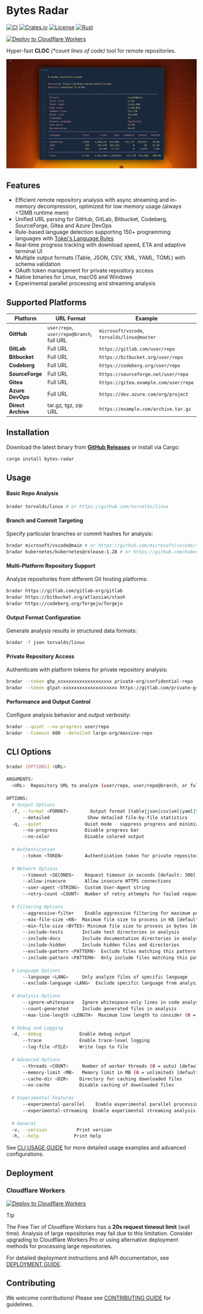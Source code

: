 # Bytes Radar

[![CI](https://github.com/zmh-program/bytes-radar/workflows/CI/badge.svg)](https://github.com/zmh-program/bytes-radar/actions)
[![Crates.io](https://img.shields.io/crates/v/bytes-radar.svg)](https://crates.io/crates/bytes-radar)
[![License](https://img.shields.io/badge/license-Apache%202.0-blue.svg)](LICENSE)
[![Rust](https://img.shields.io/badge/rust-1.70+-orange.svg)](https://www.rust-lang.org)

[![Deploy to Cloudflare Workers](https://deploy.workers.cloudflare.com/button.svg)](https://deploy.workers.cloudflare.com/?url=https://github.com/zmh-program/bytes-radar)

Hyper-fast **CLOC** _(\*count lines of code)_ tool for remote repositories.

![Banner](docs/banner.jpg)

## Features

- Efficient remote repository analysis with async streaming and in-memory decompression, optimized for low memory usage (always <12MB runtime mem)
- Unified URL parsing for GitHub, GitLab, Bitbucket, Codeberg, SourceForge, Gitea and Azure DevOps
- Rule-based language detection supporting 150+ programming languages with [Tokei's Language Rules](https://github.com/XAMPPRocky/tokei/blob/master/languages.json)
- Real-time progress tracking with download speed, ETA and adaptive terminal UI
- Multiple output formats (Table, JSON, CSV, XML, YAML, TOML) with schema validation
- OAuth token management for private repository access
- Native binaries for Linux, macOS and Windows
- Experimental parallel processing and streaming analysis

## Supported Platforms

| Platform           | URL Format                                | Example                                     |
| ------------------ | ----------------------------------------- | ------------------------------------------- |
| **GitHub**         | `user/repo`, `user/repo@branch`, full URL | `microsoft/vscode`, `torvalds/linux@master` |
| **GitLab**         | Full URL                                  | `https://gitlab.com/user/repo`              |
| **Bitbucket**      | Full URL                                  | `https://bitbucket.org/user/repo`           |
| **Codeberg**       | Full URL                                  | `https://codeberg.org/user/repo`            |
| **SourceForge**    | Full URL                                  | `https://sourceforge.net/user/repo`         |
| **Gitea**          | Full URL                                  | `https://gitea.example.com/user/repo`       |
| **Azure DevOps**   | Full URL                                  | `https://dev.azure.com/org/project`         |
| **Direct Archive** | tar.gz, tgz, zip URL                      | `https://example.com/archive.tar.gz`        |

## Installation

Download the latest binary from **[GitHub Releases](https://github.com/zmh-program/bytes-radar/releases)** or install via Cargo:

```bash
cargo install bytes-radar
```

## Usage

#### Basic Repo Analysis

```bash
bradar torvalds/linux # or https://github.com/torvalds/linux
```

#### Branch and Commit Targeting

Specify particular branches or commit hashes for analysis:

```bash
bradar microsoft/vscode@main # or https://github.com/microsoft/vscode/tree/main
bradar kubernetes/kubernetes@release-1.28 # or https://github.com/kubernetes/kubernetes/tree/release-1.28
```

#### Multi-Platform Repository Support

Analyze repositories from different Git hosting platforms:

```bash
bradar https://gitlab.com/gitlab-org/gitlab
bradar https://bitbucket.org/atlassian/stash
bradar https://codeberg.org/forgejo/forgejo
```

#### Output Format Configuration

Generate analysis results in structured data formats:

```bash
bradar -f json torvalds/linux
```

#### Private Repository Access

Authenticate with platform tokens for private repository analysis:

```bash
bradar --token ghp_xxxxxxxxxxxxxxxxxxxx private-org/confidential-repo
bradar --token glpat-xxxxxxxxxxxxxxxxxxxx https://gitlab.com/private-group/project
```

#### Performance and Output Control

Configure analysis behavior and output verbosity:

```bash
bradar --quiet --no-progress user/repo
bradar --timeout 600 --detailed large-org/massive-repo
```

## CLI Options

```bash
bradar [OPTIONS] <URL>

ARGUMENTS:
  <URL>  Repository URL to analyze (user/repo, user/repo@branch, or full URL)

OPTIONS:
  # Output Options
  -f, --format <FORMAT>        Output format [table|json|csv|xml|yaml|toml]
      --detailed              Show detailed file-by-file statistics
  -q, --quiet                Quiet mode - suppress progress and minimize output
      --no-progress          Disable progress bar
      --no-color             Disable colored output

  # Authentication
      --token <TOKEN>        Authentication token for private repositories

  # Network Options
      --timeout <SECONDS>    Request timeout in seconds [default: 300]
      --allow-insecure       Allow insecure HTTPS connections
      --user-agent <STRING>  Custom User-Agent string
      --retry-count <COUNT>  Number of retry attempts for failed requests [default: 3]

  # Filtering Options
      --aggressive-filter    Enable aggressive filtering for maximum performance
      --max-file-size <KB>  Maximum file size to process in KB [default: 1024]
      --min-file-size <BYTES> Minimum file size to process in bytes [default: 1]
      --include-tests       Include test directories in analysis
      --include-docs        Include documentation directories in analysis
      --include-hidden      Include hidden files and directories
      --exclude-pattern <PATTERN>  Exclude files matching this pattern (glob)
      --include-pattern <PATTERN>  Only include files matching this pattern (glob)

  # Language Options
      --language <LANG>     Only analyze files of specific language
      --exclude-language <LANG>  Exclude specific language from analysis

  # Analysis Options
      --ignore-whitespace   Ignore whitespace-only lines in code analysis
      --count-generated     Include generated files in analysis
      --max-line-length <LENGTH>  Maximum line length to consider (0 = unlimited) [default: 0]

  # Debug and Logging
  -d, --debug              Enable debug output
      --trace              Enable trace-level logging
      --log-file <FILE>    Write logs to file

  # Advanced Options
      --threads <COUNT>     Number of worker threads (0 = auto) [default: 0]
      --memory-limit <MB>   Memory limit in MB (0 = unlimited) [default: 0]
      --cache-dir <DIR>    Directory for caching downloaded files
      --no-cache           Disable caching of downloaded files

  # Experimental Features
      --experimental-parallel    Enable experimental parallel processing
      --experimental-streaming  Enable experimental streaming analysis

  # General
  -v, --version           Print version
  -h, --help             Print help
```

See [CLI USAGE GUIDE](docs/CLI_USAGE.md) for more detailed usage examples and advanced configurations.

## Deployment

### Cloudflare Workers

[![Deploy to Cloudflare Workers](https://deploy.workers.cloudflare.com/button.svg)](https://deploy.workers.cloudflare.com/?url=https://github.com/zmh-program/bytes-radar)

> [!TIP]
> The Free Tier of Cloudflare Workers has a **20s request timeout limit** (wall time). Analysis of large repositories may fail due to this limitation. Consider upgrading to Cloudflare Workers Pro or using alternative deployment methods for processing large repositories.

For detailed deployment instructions and API documentation, see [DEPLOYMENT GUIDE](docs/DEPLOYMENT.md).

## Contributing

We welcome contributions! Please see [CONTRIBUTING GUIDE](docs/CONTRIBUTING.md) for guidelines.
